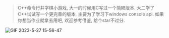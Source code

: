 > C++命令行井字棋小游戏, 大一的时候用C写过一个简陋版本. 大二学了C++试试写一个更完善的版本, 主要为了学习下windows console api. 如果你想当作业就拿去用吧, 欢迎参考借鉴, 给个star不过分.


![GIF 2023-5-27 15-56-47](https://github.com/s1acr/TicTacToc/assets/88444858/07ea3a28-6062-4218-9ab6-8e34fd28361c)
